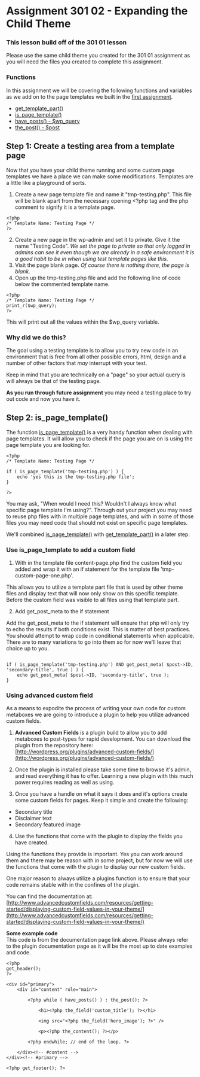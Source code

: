 Assignment 301 02 - Expanding the Child Theme
====================

### This lesson build off of the 301 01 lesson
Please use the same child theme you created for the 301 01 assignment as you will need the files you created to complete this assignment.

### Functions
In this assignment we will be covering the following functions and variables as we add on to the page templates we built in the [first assignment](https://github.com/wpedu/wp301ep01).

- [get_template_part()](http://codex.wordpress.org/Function_Reference/get_template_part)
- [is_page_template()](http://codex.wordpress.org/Function_Reference/is_page_template)
- [have_posts() - $wp_query](http://codex.wordpress.org/Function_Reference/have_posts)
- [the_post() - $post](http://codex.wordpress.org/Function_Reference/the_post)

Step 1: Create a testing area from a template page
------------------

Now that you have your child theme running and some custom page templates we have a place we can make some modifications. Templates are a little like a playground of sorts.

1. Create a new page template file and name it "tmp-testing.php". This file will be blank apart from the necessary opening <?php tag and the php comment to signify it is a template page.

```
<?php
/* Template Name: Testing Page */
?>
```

2. Create a new page in the wp-admin and set it to private. Give it the name "Testing Code". _We set the page to private so that only logged in admins can see it even though we are already in a safe environment it is a good habit to be in when using test template pages like this._
3. Visit the page blank page. _Of course there is nothing there, the page is blank._
4. Open up the tmp-testing.php file and add the following line of code below the commented template name.

```
<?php
/* Template Name: Testing Page */
print_r($wp_query);
?>
```

This will print out all the values within the $wp_query variable. 

### Why did we do this?

The goal using a testing template is to allow you to try new code in an environment that is free from all other possible errors, html, design and a number of other factors that _may_ interrupt with your test.

Keep in mind that you are technically on a "page" so your actual query is will always be that of the testing page.

**As you run through future assignment** you may need a testing place to try out code and now you have it.

Step 2: is_page_template()
--------------------

The function [is_page_template()](http://codex.wordpress.org/Function_Reference/is_page_template) is a very handy function when dealing with page templates. It will allow you to check if the page you are on is using the page template you are looking for.

```
<?php
/* Template Name: Testing Page */

if ( is_page_template('tmp-testing.php') ) {
	echo 'yes this is the tmp-testing.php file';
}

?>
```

You may ask, "When would I need this? Wouldn't I always know what specific page template I'm using?". Through out your project you may need to reuse php files with in multiple page templates, and with in some of those files you may need code that should not exist on specific page templates.

We'll combined [is_page_template()](http://codex.wordpress.org/Function_Reference/is_page_template) with [get_template_part()](http://codex.wordpress.org/Function_Reference/get_template_part) in a later step.

### Use is_page_template to add a custom field

1. With in the template file content-page.php find the custom field you added and wrap it with an if statement for the template file 'tmp-custom-page-one.php'.

This allows you to utilize a template part file that is used by other theme files and display text that will now only show on this specific template. Before the custom field was visible to all files using that template part.

2. Add get_post_meta to the if statement

Add the get_post_meta to the if statement will ensure that php will only try to echo the results if both conditions exist. This is matter of best practices. You should attempt to wrap code in conditional statements when applicable. There are to many variations to go into them so for now we'll leave that choice up to you.

```

if ( is_page_template('tmp-testing.php') AND get_post_meta( $post->ID, 'secondary-title', true ) ) {
	echo get_post_meta( $post->ID, 'secondary-title', true );
}

```

### Using advanced custom field

As a means to expodite the process of writing your own code for custom metaboxes we are going to introduce a plugin to help you utilize advanced custom fields. 

1. **Advanced Custom Fields** is a plugin build to allow you to add metaboxes to post-types for rapid development. You can download the plugin from the repository here: [http://wordpress.org/plugins/advanced-custom-fields/](http://wordpress.org/plugins/advanced-custom-fields/)

2. Once the plugin is installed please take some time to browse it's admin, and read everything it has to offer. Learning a new plugin with this much power requires reading as well as using.

3. Once you have a handle on what it says it does and it's options create some custom fields for pages. Keep it simple and create the following:

- Secondary title
- Disclaimer text
- Secondary featured image

4. Use the functions that come with the plugin to display the fields you have created. 

Using the functions they provide is important. Yes you can work around them and there may be reason with in some project, but for now we will use the functions that come with the plugin to display our new custom fields.

One major reason to always utilize a plugins function is to ensure that your code remains stable with in the confines of the plugin.

You can find the documentation at: [http://www.advancedcustomfields.com/resources/getting-started/displaying-custom-field-values-in-your-theme/](http://www.advancedcustomfields.com/resources/getting-started/displaying-custom-field-values-in-your-theme/)

**Some example code**  
This code is from the documentation page link above. Please always refer to the plugin documentation page as it will be the most up to date examples and code.

```
<?php
get_header();  
?>
 
<div id="primary">
	<div id="content" role="main">
 
		<?php while ( have_posts() ) : the_post(); ?>
 
			<h1><?php the_field('custom_title'); ?></h1>
 
			<img src="<?php the_field('hero_image'); ?>" />
 
			<p><?php the_content(); ?></p>
 
		<?php endwhile; // end of the loop. ?>
 
	</div><!-- #content -->
</div><!-- #primary -->

<?php get_footer(); ?>
```
